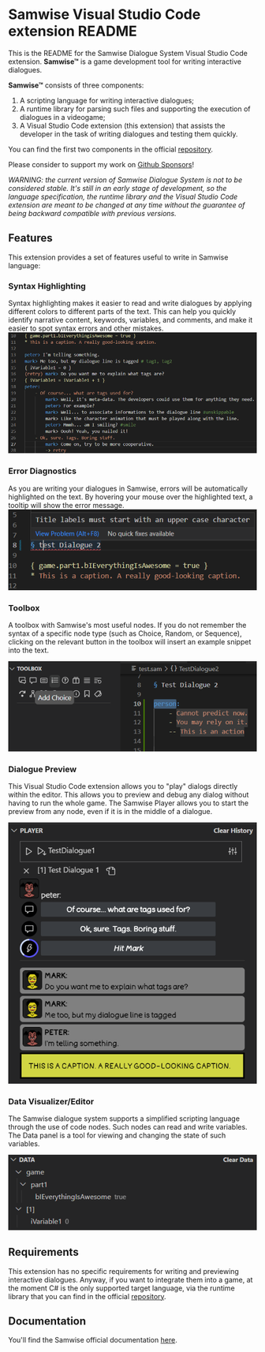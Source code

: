 # Samwise Visual Studio Code extension README

This is the README for the Samwise Dialogue System Visual Studio Code extension.
**Samwise™** is a game development tool for writing interactive dialogues. 

**Samwise™** consists of three components:
1. A scripting language for writing interactive dialogues;
2. A runtime library for parsing such files and supporting the execution of dialogues in a videogame;
3. A Visual Studio Code extension (this extension) that assists the developer in the task of writing dialogues and testing them quickly.

You can find the first two components in the official [repository](https://github.com/davidebarbieri/samwise).

Please consider to support my work on [Github Sponsors](https://github.com/sponsors/davidebarbieri)!

*WARNING: the current version of Samwise Dialogue System is not to be considered stable.
It's still in an early stage of development, so the language specification, the runtime library
and the Visual Studio Code extension are meant to be changed at any time without the guarantee
of being backward compatible with previous versions.*

## Features

This extension provides a set of features useful to write in Samwise language:

### Syntax Highlighting
Syntax highlighting makes it easier to read and write dialogues by applying different colors to different parts of the text. This can help you quickly identify narrative content, keywords, variables, and comments, and make it easier to spot syntax errors and other mistakes.
![Syntax Highlighting](https://github.com//davidebarbieri/samwise/raw/HEAD/vscode/images/ss1.png)

### Error Diagnostics
As you are writing your dialogues in Samwise, errors will be automatically highlighted on the text. By hovering your mouse over the highlighted text, a tooltip will show the error message.
![Error Diagnostics](https://github.com//davidebarbieri/samwise/raw/HEAD/vscode/images/ss2.png)

### Toolbox
A toolbox with Samwise's most useful nodes.
If you do not remember the syntax of a specific node type (such as Choice, Random, or Sequence), clicking on the relevant button in the toolbox will insert an example snippet into the text.

![Handy Snippets](https://github.com//davidebarbieri/samwise/raw/HEAD/vscode/images/ss3.png)

### Dialogue Preview

This Visual Studio Code extension allows you to "play" dialogs directly within the editor. This allows you to preview and debug any dialog without having to run the whole game.
The Samwise Player allows you to start the preview from any node, even if it is in the middle of a dialogue.

![Dialogue Preview](https://github.com//davidebarbieri/samwise/raw/HEAD/vscode/images/ss4.png)

### Data Visualizer/Editor

The Samwise dialogue system supports a simplified scripting language through the use of code nodes. Such nodes can read and write variables. The Data panel is a tool for viewing and changing the state of such variables.

![Data Visualizer/Editor](https://github.com//davidebarbieri/samwise/raw/HEAD/vscode/images/ss5.png)

## Requirements

This extension has no specific requirements for writing and previewing interactive dialogues. Anyway, if you want to integrate them into a game, at the moment C# is the only supported target language, via the runtime library that you can find in the official [repository](https://github.com/davidebarbieri/samwise).

## Documentation

You'll find the Samwise official documentation [here](https://davidebarbieri.github.io/samwise/).